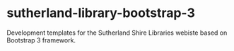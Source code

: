 # sutherland-library-bootstrap-3
Development templates for the Sutherland Shire Libraries webiste based on Bootstrap 3 framework.
